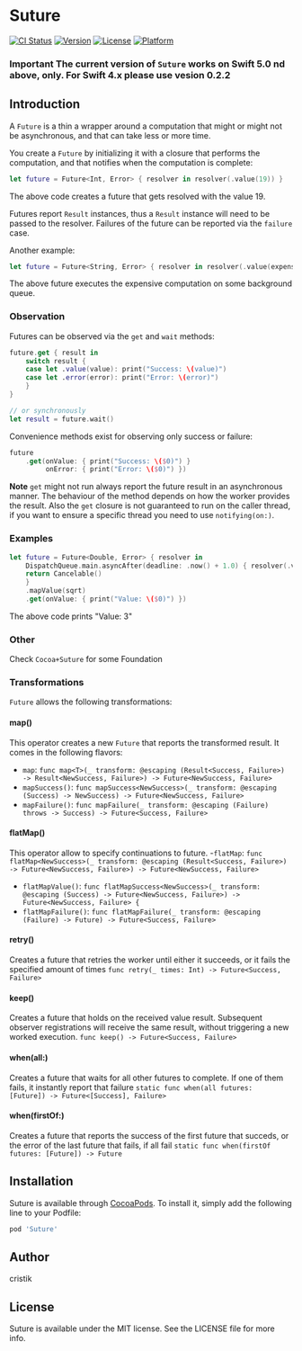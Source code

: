 # Suture

[![CI Status](https://img.shields.io/travis/cristik/Suture.svg?style=flat)](https://travis-ci.org/cristik/Suture)
[![Version](https://img.shields.io/cocoapods/v/Suture.svg?style=flat)](https://cocoapods.org/pods/Suture)
[![License](https://img.shields.io/cocoapods/l/Suture.svg?style=flat)](https://cocoapods.org/pods/Suture)
[![Platform](https://img.shields.io/cocoapods/p/Suture.svg?style=flat)](https://cocoapods.org/pods/Suture)

### **Important** The current version of `Suture` works on Swift 5.0 nd above, only. For Swift 4.x please use vesion 0.2.2

## Introduction

A `Future` is a thin a wrapper around a computation that might or might not be asynchronous, and that can take less or more time.

You create a `Future` by initializing it with a closure that performs the computation, and that notifies when the computation is complete:

```swift
let future = Future<Int, Error> { resolver in resolver(.value(19)) }
```
The above code creates a future that gets resolved with the value 19.

Futures report `Result` instances, thus a `Result` instance will need to be passed to the resolver.
Failures of the future can be reported via the `failure` case.

Another example:

```swift
let future = Future<String, Error> { resolver in resolver(.value(expensiveComputation())) }.working(on: someDispatchQueue) }
```
The above future executes the expensive computation on some background queue.

### Observation
Futures can be observed via the `get` and `wait` methods:
```swift
future.get { result in
    switch result {
    case let .value(value): print("Success: \(value)")
    case let .error(error): print("Error: \(error)")    
    }
}

// or synchronously
let result = future.wait()
```
Convenience methods exist for observing only success or failure:
```swift
future
    .get(onValue: { print("Success: \($0)") }
         onError: { print("Error: \($0)") })
```

**Note**  `get` might not run always report the future result in an asynchronous manner. The behaviour of the method depends on how the worker provides the result. Also the `get` closure is not guaranteed to run on the caller thread, if you want to ensure a specific thread you need to use `notifying(on:)`.

### Examples

```swift
let future = Future<Double, Error> { resolver in
    DispatchQueue.main.asyncAfter(deadline: .now() + 1.0) { resolver(.value(9)) }
    return Cancelable()
    }
    .mapValue(sqrt)
    .get(onValue: { print("Value: \($0)") })
```
The above code prints "Value: 3"

### Other
Check `Cocoa+Suture` for some Foundation

### Transformations
`Future` allows the following transformations:

#### map()
This operator creates a new `Future` that reports the transformed result. It comes in the following flavors:
- `map`:  `func map<T>(_ transform: @escaping (Result<Success, Failure>) -> Result<NewSuccess, Failure>) -> Future<NewSuccess, Failure>` 
- `mapSuccess()`:  `func mapSuccess<NewSuccess>(_ transform: @escaping (Success) -> NewSuccess) -> Future<NewSuccess, Failure>`
- `mapFailure()`: `func mapFailure(_ transform: @escaping (Failure) throws -> Success) -> Future<Success, Failure>`

#### flatMap()
This operator allow to specify continuations to future.
-`flatMap`:  `func flatMap<NewSuccess>(_ transform: @escaping (Result<Success, Failure>) -> Future<NewSuccess, Failure>) -> Future<NewSuccess, Failure>`
- `flatMapValue()`: `func flatMapSuccess<NewSuccess>(_ transform: @escaping (Success) -> Future<NewSuccess, Failure>) -> Future<NewSuccess, Failure> {`
- `flatMapFailure()`: `func flatMapFailure(_ transform: @escaping (Failure) -> Future) -> Future<Success, Failure>`

#### retry()
Creates a future that retries the worker until either it succeeds, or it fails the specified amount of times
`func retry(_ times: Int) -> Future<Success, Failure>`

#### keep()
Creates a future that holds on the received value result. Subsequent observer registrations will receive the same result, without triggering a new worked execution.
`func keep() -> Future<Success, Failure>`

#### when(all:)
Creates a future that waits for all other futures to complete. If one of them fails, it instantly report that failure
`static func when(all futures: [Future]) -> Future<[Success], Failure>`

#### when(firstOf:)
Creates a future that reports the success of the first future that succeds, or the error of the last future that fails, if all fail
`static func when(firstOf futures: [Future]) -> Future`

## Installation

Suture is available through [CocoaPods](https://cocoapods.org). To install
it, simply add the following line to your Podfile:

```ruby
pod 'Suture'
```

## Author

cristik

## License

Suture is available under the MIT license. See the LICENSE file for more info.
